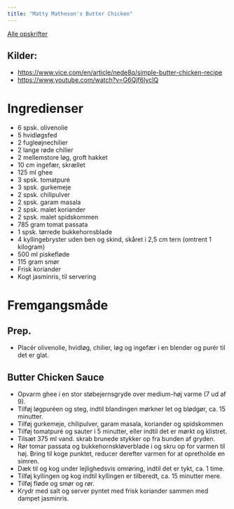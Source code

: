 ```yaml
---
title: "Matty Matheson's Butter Chicken"
---
```



[Alle opskrifter](https://duffau.github.io/recipes)

## Kilder:
- https://www.vice.com/en/article/nede8q/simple-butter-chicken-recipe
- https://www.youtube.com/watch?v=G6Qjf6IyclQ


# Ingredienser

- 6 spsk. olivenolie
- 5 hvidløgsfed
- 2 fugleøjnechilier
- 2 lange røde chilier
- 2 mellemstore løg, groft hakket
- 10 cm ingefær, skrællet
- 125 ml ghee
- 3 spsk. tomatpuré
- 3 spsk. gurkemeje
- 2 spsk. chilipulver
- 2 spsk. garam masala
- 2 spsk. malet koriander
- 2 spsk. malet spidskommen
- 785 gram tomat passata
- 1 spsk. tørrede bukkehornsblade
- 4 kyllingebryster uden ben og skind, skåret i 2,5 cm tern (omtrent 1 kilogram)
- 500 ml piskefløde
- 115 gram smør
- Frisk koriander
- Kogt jasminris, til servering

# Fremgangsmåde

## Prep.
- Placér olivenolie, hvidløg, chilier, løg og ingefær i en blender og purér til det er glat.

## Butter Chicken Sauce
- Opvarm ghee i en stor støbejernsgryde over medium-høj varme (7 ud af 9). 
- Tilføj løgpuréen og steg, indtil blandingen mørkner let og blødgør, ca. 15 minutter.
- Tilføj gurkemeje, chilipulver, garam masala, koriander og spidskommen 
- Tilføj tomatpuré og sauter i 5 minutter, eller indtil det er mørkt og klistret.
- Tilsæt 375 ml vand. skrab  brunede stykker op fra bunden af gryden.
- Rør tomar passata og bukkehornskløverblade i og skru op for varmen til høj. Bring til koge punktet, reducer derefter varmen for at opretholde en simren. 
- Dæk til og kog under lejlighedsvis omrøring, indtil det er tykt, ca. 1 time. 
- Tilføj kyllingen og kog indtil kyllingen er tilberedt, ca. 15 minutter mere.
- Tilføj fløde og smør og rør. 
- Krydr med salt og server pyntet med frisk koriander sammen med dampet jasminris.